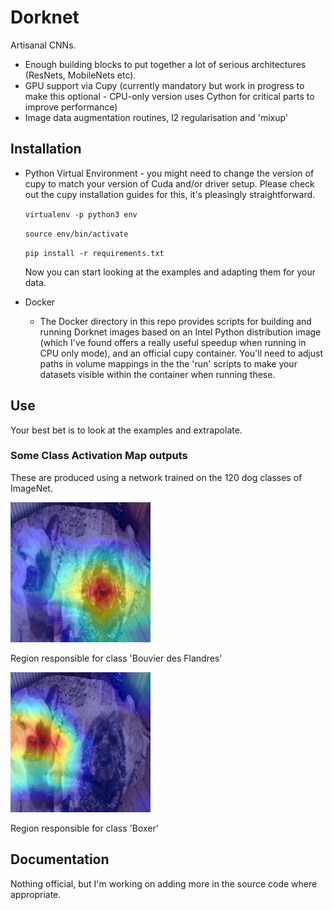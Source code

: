 # Dorknet

Artisanal CNNs. 

* Enough building blocks to put together a lot of serious architectures (ResNets, MobileNets etc). 
* GPU support via Cupy (currently mandatory but work in progress to make this optional - CPU-only version uses Cython for critical parts to improve performance)
* Image data augmentation routines, l2 regularisation and 'mixup'


## Installation
 
* Python Virtual Environment - you might need to change the version of cupy to match your version of Cuda and/or driver setup. Please check out the cupy installation guides for this, it's pleasingly straightforward.

  `virtualenv -p python3 env`

  `source env/bin/activate`

  `pip install -r requirements.txt`

  Now you can start looking at the examples and adapting them for your data.

* Docker
   * The Docker directory in this repo provides scripts for building and running Dorknet images based on an Intel Python distribution image (which I've found offers a really useful speedup when running in CPU only mode), and an official cupy container. You'll need to adjust paths in volume mappings in the the 'run' scripts to make your datasets visible within the container when running these.

## Use

Your best bet is to look at the examples and extrapolate.

### Some Class Activation Map outputs

These are produced using a network trained on the 120 dog classes of ImageNet.

![alt text](./CAM_images/0_Bouvier_des_Flandres.png "CAM visualisation")

Region responsible for class 'Bouvier des Flandres'

![alt text](./CAM_images/2_boxer.png "CAM visualisation")

Region responsible for class 'Boxer'

## Documentation 

Nothing official, but I'm working on adding more in the source code where appropriate.